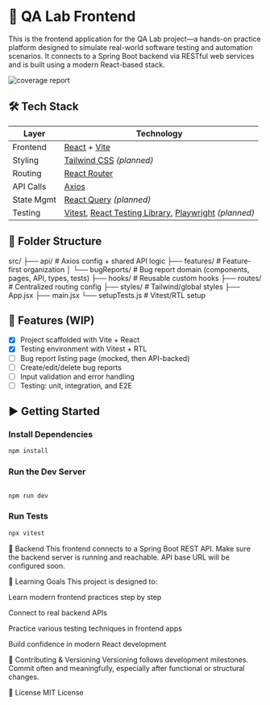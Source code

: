 # 🧪 QA Lab Frontend

This is the frontend application for the QA Lab project—a hands-on practice platform designed to simulate real-world software testing and automation scenarios. It connects to a Spring Boot backend via RESTful web services and is built using a modern React-based stack.

![coverage report](https://gitlab.com/hmrad1984/qa-lab-frontend/badges/main/coverage.svg)

## 🛠️ Tech Stack

| Layer      | Technology                                                                                                                              |
| ---------- | --------------------------------------------------------------------------------------------------------------------------------------- |
| Frontend   | [React](https://react.dev/) + [Vite](https://vitejs.dev/)                                                                               |
| Styling    | [Tailwind CSS](https://tailwindcss.com/) _(planned)_                                                                                    |
| Routing    | [React Router](https://reactrouter.com/)                                                                                                |
| API Calls  | [Axios](https://axios-http.com/)                                                                                                        |
| State Mgmt | [React Query](https://tanstack.com/query) _(planned)_                                                                                   |
| Testing    | [Vitest](https://vitest.dev/), [React Testing Library](https://testing-library.com/), [Playwright](https://playwright.dev/) _(planned)_ |

## 📁 Folder Structure

src/
├── api/ # Axios config + shared API logic
├── features/ # Feature-first organization
│ └── bugReports/ # Bug report domain (components, pages, API, types, tests)
├── hooks/ # Reusable custom hooks
├── routes/ # Centralized routing config
├── styles/ # Tailwind/global styles
├── App.jsx
├── main.jsx
└── setupTests.js # Vitest/RTL setup

## 🧩 Features (WIP)

- [x] Project scaffolded with Vite + React
- [x] Testing environment with Vitest + RTL
- [ ] Bug report listing page (mocked, then API-backed)
- [ ] Create/edit/delete bug reports
- [ ] Input validation and error handling
- [ ] Testing: unit, integration, and E2E

## ▶️ Getting Started

### Install Dependencies

```bash
npm install

```

### Run the Dev Server

```bash

npm run dev

```

### Run Tests

```bash
npx vitest

```

🔗 Backend
This frontend connects to a Spring Boot REST API. Make sure the backend server is running and reachable. API base URL will be configured soon.

📌 Learning Goals
This project is designed to:

Learn modern frontend practices step by step

Connect to real backend APIs

Practice various testing techniques in frontend apps

Build confidence in modern React development

🧠 Contributing & Versioning
Versioning follows development milestones. Commit often and meaningfully, especially after functional or structural changes.

📄 License
MIT License
